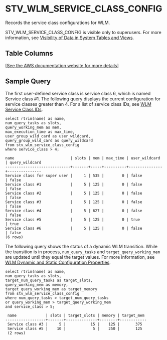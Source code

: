 # STV\_WLM\_SERVICE\_CLASS\_CONFIG<a name="r_STV_WLM_SERVICE_CLASS_CONFIG"></a>

Records the service class configurations for WLM\. 

STV\_WLM\_SERVICE\_CLASS\_CONFIG is visible only to superusers\. For more information, see [Visibility of Data in System Tables and Views](c_visibility-of-data.md)\.

## Table Columns<a name="r_STV_WLM_SERVICE_CLASS_CONFIG-table-columns2"></a>

[\[See the AWS documentation website for more details\]](http://docs.aws.amazon.com/redshift/latest/dg/r_STV_WLM_SERVICE_CLASS_CONFIG.html)

## Sample Query<a name="r_STV_WLM_SERVICE_CLASS_CONFIG-sample-query2"></a>

The first user\-defined service class is service class 6, which is named Service class \#1\. The following query displays the current configuration for service classes greater than 4\. For a list of service class IDs, see [WLM Service Class IDs](cm-c-wlm-system-tables-and-views.md#wlm-service-class-ids)\. 

```
select rtrim(name) as name, 
num_query_tasks as slots, 
query_working_mem as mem, 
max_execution_time as max_time, 
user_group_wild_card as user_wildcard, 
query_group_wild_card as query_wildcard
from stv_wlm_service_class_config
where service_class > 4;

name                         | slots | mem | max_time | user_wildcard | query_wildcard
-----------------------------+-------+-----+----------+---------------+---------------
Service class for super user |     1 | 535 |        0 | false         | false   
Service class #1             |     5 | 125 |        0 | false         | false         
Service class #2             |     5 | 125 |        0 | false         | false         
Service class #3             |     5 | 125 |        0 | false         | false         
Service class #4             |     5 | 627 |        0 | false         | false         
Service class #5             |     5 | 125 |        0 | true          | true          
Service class #6             |     5 | 125 |        0 | false         | false      
(6 rows)
```

The following query shows the status of a dynamic WLM transition\. While the transition is in process, `num_query_tasks` and `target_query_working_mem` are updated until they equal the target values\. For more information, see [WLM Dynamic and Static Configuration Properties](cm-c-wlm-dynamic-properties.md)\.

```
select rtrim(name) as name, 
num_query_tasks as slots, 
target_num_query_tasks as target_slots, 
query_working_mem as memory, 
target_query_working_mem as target_memory
from stv_wlm_service_class_config
where num_query_tasks > target_num_query_tasks
or query_working_mem > target_query_working_mem
and service_class > 5;

 name             | slots | target_slots | memory | target_mem 
------------------+-------+--------------+--------+------------
 Service class #3 |     5 |           15 |    125 |       375 
 Service class #5 |    10 |            5 |    250 |       125 
 (2 rows)
```